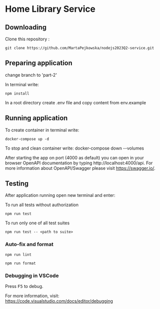 # Home Library Service

## Downloading
Clone this repository :
```
git clone https://github.com/MartaPejkowska/nodejs2023Q2-service.git
```

## Preparing application

change branch to 'part-2'

In terminal write:

```
npm install
```
In a root directory create .env file and copy content from env.example

## Running application

To create container in terminal write:
```
docker-compose up -d
```

To stop and clean container write:
docker-compose down --volumes

After starting the app on port (4000 as default) you can open
in your browser OpenAPI documentation by typing http://localhost:4000/api.
For more information about OpenAPI/Swagger please visit https://swagger.io/.

## Testing

After application running open new terminal and enter:

To run all tests without authorization

```
npm run test
```

To run only one of all test suites

```
npm run test -- <path to suite>
```

### Auto-fix and format

```
npm run lint
```

```
npm run format
```

### Debugging in VSCode

Press <kbd>F5</kbd> to debug.

For more information, visit: https://code.visualstudio.com/docs/editor/debugging
